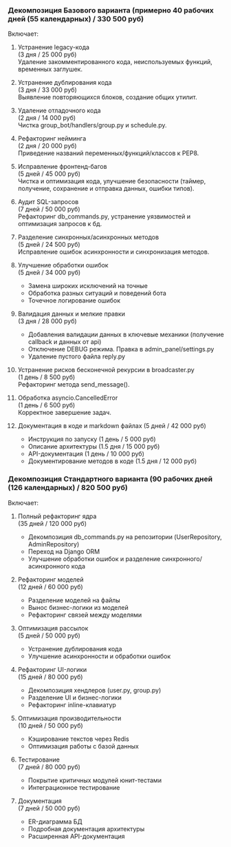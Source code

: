 ### Декомпозиция Базового варианта (примерно 40 рабочих дней (55 календарных) / 330 500 руб)

Включает:

1. Устранение legacy-кода  
   (3 дня / 25 000 руб)  
   Удаление закомментированного кода, неиспользуемых функций, временных заглушек.

2. Устранение дублирования кода  
   (3 дня / 33 000 руб)  
   Выявление повторяющихся блоков, создание общих утилит.

5. Удаление отладочного кода  
   (2 дня / 14 000 руб)  
   Чистка group_bot/handlers/group.py и schedule.py.

4. Рефакторинг нейминга  
   (2 дня / 20 000 руб)  
   Приведение названий переменных/функций/классов к PEP8.

5. Исправление фронтенд-багов  
   (5 дней / 45 000 руб)  
   Чистка и оптимизация кода, улучшение безопасности (таймер, получение, сохранение и отправка данных, ошибки типов).

6. Аудит SQL-запросов  
   (7 дней / 50 000 руб)  
   Рефакторинг db_commands.py, устранение уязвимостей и оптимизация запросов к бд.

7. Разделение синхронных/асинхронных методов  
   (5 дней / 24 500 руб)  
   Исправление ошибок асинхронности и синхронизация методов.

8. Улучшение обработки ошибок  
    (5 дней / 34 000 руб)  
    - Замена широких исключений на точные
    - Обработка разных ситуаций и поведений бота
    - Точечное логирование ошибок

9. Валидация данных и мелкие правки  
    (3 дня / 28 000 руб)
    - Добавления валидации данных в ключевые механики (получение callback и данных от api)
    - Отключение DEBUG режима. Правка в admin_panel/settings.py
    - Удаление пустого файла reply.py

10. Устранение рисков бесконечной рекурсии в broadcaster.py  
    (1 день / 8 500 руб)  
    Рефакторинг метода send_message().

11. Обработка asyncio.CancelledError  
    (1 день / 6 500 руб)  
    Корректное завершение задач.

12. Документация в коде и markdown файлах
    (5 дней / 42 000 руб)  
    - Инструкция по запуску (1 день / 5 000 руб)  
    - Описание архитектуры (1.5 дня / 15 000 руб)  
    - API-документация (1 день / 10 000 руб)  
    - Документирование методов в коде (1.5 дня / 12 000 руб)

### Декомпозиция Стандартного варианта (90 рабочих дней (126 календарных) / 820 500 руб)

Включает:

1. Полный рефакторинг ядра  
   (35 дней / 120 000 руб)  
   - Декомпозиция db_commands.py на репозитории (UserRepository, AdminRepository)
   - Переход на Django ORM
   - Улучшение обработки ошибок и разделение синхронного/асинхронного кода

2. Рефакторинг моделей  
   (12 дней / 60 000 руб)  
   - Разделение моделей на файлы 
   - Вынос бизнес-логики из моделей
   - Рефакторинг связей между моделями

3. Оптимизация рассылок  
   (5 дней / 50 000 руб)  
   - Устранение дублирования кода
   - Улучшение асинхронности и обработки ошибок

4. Рефакторинг UI-логики  
   (15 дней / 80 000 руб)  
   - Декомпозиция хендлеров (user.py, group.py)
   - Разделение UI и бизнес-логики
   - Рефакторинг inline-клавиатур

5. Оптимизация производительности  
   (10 дней / 50 000 руб)  
   - Кэширование текстов через Redis
   - Оптимизация работы с базой данных

6. Тестирование  
   (7 дней / 80 000 руб)  
   - Покрытие критичных модулей юнит-тестами
   - Интеграционное тестирование

7. Документация  
   (7 дней / 50 000 руб)  
   - ER-диаграмма БД
   - Подробная документация архитектуры
   - Расширенная API-документация
